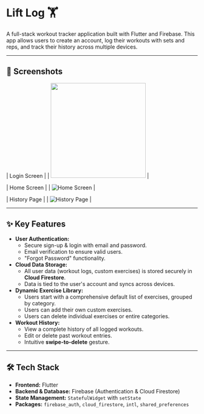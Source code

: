 # Lift Log 🏋️

A full-stack workout tracker application built with Flutter and Firebase. This app allows users to create an account, log their workouts with sets and reps, and track their history across multiple devices.

---

## 📸 Screenshots

| Login Screen | 
| <img src="Pictures/LoginPage.jpg" width="250" /> |

| Home Screen |
| ![Home Screen](https://github.com/user-attachments/assets/4695a2dc-59a9-4770-a1b5-69a5e5ad5868) |

| History Page |
| ![History Page](https://github.com/user-attachments/assets/a57d5028-a803-4a05-9f3c-0026cbee5330) |


---

## ✨ Key Features

- **User Authentication:**
  - Secure sign-up & login with email and password.
  - Email verification to ensure valid users.
  - "Forgot Password" functionality.
- **Cloud Data Storage:**
  - All user data (workout logs, custom exercises) is stored securely in **Cloud Firestore**.
  - Data is tied to the user's account and syncs across devices.
- **Dynamic Exercise Library:**
  - Users start with a comprehensive default list of exercises, grouped by category.
  - Users can add their own custom exercises.
  - Users can delete individual exercises or entire categories.
- **Workout History:**
  - View a complete history of all logged workouts.
  - Edit or delete past workout entries.
  - Intuitive **swipe-to-delete** gesture.

---

## 🛠️ Tech Stack

- **Frontend:** Flutter
- **Backend & Database:** Firebase (Authentication & Cloud Firestore)
- **State Management:** `StatefulWidget` with `setState`
- **Packages:** `firebase_auth`, `cloud_firestore`, `intl`, `shared_preferences`
